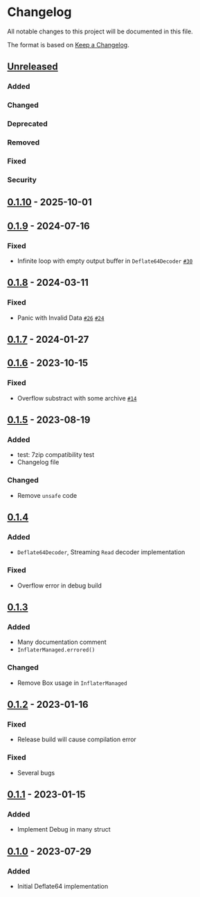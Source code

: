 # Changelog

All notable changes to this project will be documented in this file.

The format is based on [Keep a Changelog].

[Keep a Changelog]: https://keepachangelog.com/en/1.1.0/

## [Unreleased]
### Added

### Changed

### Deprecated

### Removed

### Fixed

### Security

## [0.1.10] - 2025-10-01
## [0.1.9] - 2024-07-16
### Fixed
- Infinite loop with empty output buffer in `Deflate64Decoder` [`#30`](https://github.com/anatawa12/deflate64-rs/pull/30)

## [0.1.8] - 2024-03-11
### Fixed
- Panic with Invalid Data [`#26`](https://github.com/anatawa12/deflate64-rs/pull/26) [`#24`](https://github.com/anatawa12/deflate64-rs/pull/24)

## [0.1.7] - 2024-01-27
## [0.1.6] - 2023-10-15
### Fixed
- Overflow substract with some archive [`#14`](https://github.com/anatawa12/deflate64-rs/pull/14)

## [0.1.5] - 2023-08-19
### Added
- test: 7zip compatibility test
- Changelog file

### Changed
- Remove `unsafe` code

## [0.1.4]
### Added
- `Deflate64Decoder`, Streaming `Read` decoder implementation

### Fixed
- Overflow error in debug build

## [0.1.3]
### Added
- Many documentation comment
- `InflaterManaged.errored()`

### Changed
- Remove Box usage in `InflaterManaged`

## [0.1.2] - 2023-01-16
### Fixed
- Release build will cause compilation error

### Fixed
- Several bugs

## [0.1.1] - 2023-01-15
### Added
- Implement Debug in many struct

## [0.1.0] - 2023-07-29
### Added
- Initial Deflate64 implementation

[Unreleased]: https://github.com/anatawa12/deflate64-rs/compare/v0.1.10...HEAD
[0.1.10]: https://github.com/anatawa12/deflate64-rs/compare/v0.1.9...v0.1.10
[0.1.9]: https://github.com/anatawa12/deflate64-rs/compare/v0.1.8...v0.1.9
[0.1.8]: https://github.com/anatawa12/deflate64-rs/compare/v0.1.7...v0.1.8
[0.1.7]: https://github.com/anatawa12/deflate64-rs/compare/v0.1.6...v0.1.7
[0.1.6]: https://github.com/anatawa12/deflate64-rs/compare/v0.1.5...v0.1.6
[0.1.5]: https://github.com/anatawa12/deflate64-rs/compare/v0.1.4...v0.1.5
[0.1.4]: https://github.com/anatawa12/deflate64-rs/compare/v0.1.3...v0.1.4
[0.1.3]: https://github.com/anatawa12/deflate64-rs/compare/v0.1.2...v0.1.3
[0.1.2]: https://github.com/anatawa12/deflate64-rs/compare/v0.1.1...v0.1.2
[0.1.1]: https://github.com/anatawa12/deflate64-rs/compare/v0.1.0...v0.1.1
[0.1.0]: https://github.com/anatawa12/deflate64-rs/releases/tag/v0.1.0
